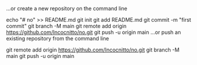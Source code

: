 …or create a new repository on the command line

echo "# no" >> README.md
git init
git add README.md
git commit -m "first commit"
git branch -M main
git remote add origin https://github.com/Incocnitto/no.git
git push -u origin main
…or push an existing repository from the command line

git remote add origin https://github.com/Incocnitto/no.git
git branch -M main
git push -u origin main